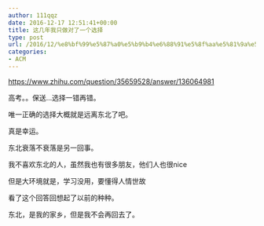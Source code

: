 ```yaml
---
author: 111qqz
date: 2016-12-17 12:51:41+00:00
title: 这几年我只做对了一个选择
type: post
url: /2016/12/%e8%bf%99%e5%87%a0%e5%b9%b4%e6%88%91%e5%8f%aa%e5%81%9a%e5%af%b9%e4%ba%86%e4%b8%80%e4%b8%aa%e9%80%89%e6%8b%a9/
categories:
- ACM
---
```


https://www.zhihu.com/question/35659528/answer/136064981

高考。。保送...选择一错再错。

唯一正确的选择大概就是远离东北了吧。

真是幸运。

东北衰落不衰落是另一回事。

我不喜欢东北的人，虽然我也有很多朋友，他们人也很nice

但是大环境就是，学习没用，要懂得人情世故

看了这个回答回想起了以前的种种。

东北，是我的家乡，但是我不会再回去了。


